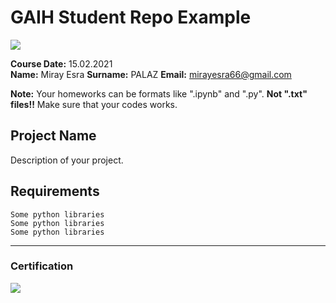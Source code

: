 # GAIH Student Repo Example
![](img/logo.png)

**Course Date:** 15.02.2021  
**Name:** Miray Esra 
**Surname:** PALAZ
**Email:** mirayesra66@gmail.com  

**Note:** Your homeworks can be formats like ".ipynb" and ".py". **Not ".txt" files!!** Make sure that your codes works.  

## Project Name
Description of your project.

## Requirements
```
Some python libraries
Some python libraries
Some python libraries
```
---

### Certification
![](img/certificate_ex.png)

